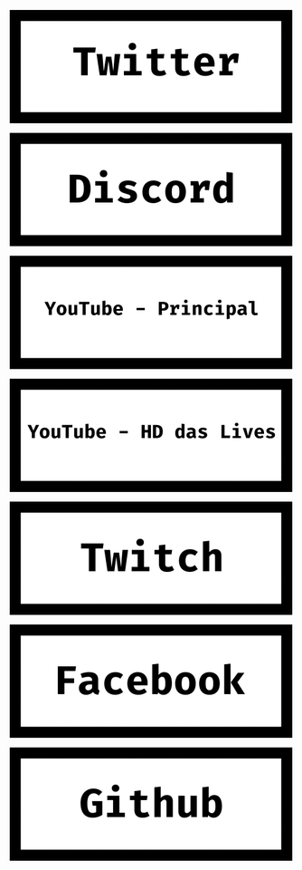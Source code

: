 <p align="center"><a href="https://twitter.com/SergioGlorias"><img src="../img/twitter.png"/></a></p>
<p align="center"><a href="https://discord.io/ClaSergio"><img src="../img/discord.png"/></a></p>
<p align="center"><a href="https://www.youtube.com/channel/UCpN2zCbAll35p45lr7kGVZg"><img src="../img/youtubeprincipal.png"/></a></p>
<p align="center"><a href="https://www.youtube.com/channel/UC-N7RxzvaHfaXobGe0JdNFg"><img src="../img/youtubehd.png"/></a></p>
<p align="center"><a href="https://www.twitch.tv/sergioglorias"><img src="../img/twitch.png"/></a></p>
<p align="center"><a href="https://www.facebook.com/SergioGlorias/"><img src="../img/facebook.png"/></a></p>
<p align="center"><a href="https://github.com/SergioGlorias"><img src="../img/github.png"/></a></p>
